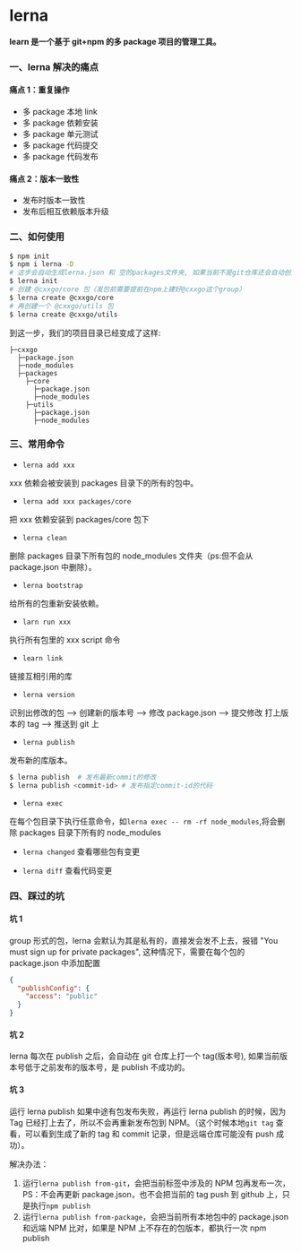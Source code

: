 # lerna

**learn 是一个基于 git+npm 的多 package 项目的管理工具。**

### 一、lerna 解决的痛点

#### 痛点 1：重复操作

- 多 package 本地 link
- 多 package 依赖安装
- 多 package 单元测试
- 多 package 代码提交
- 多 package 代码发布

#### 痛点 2：版本一致性

- 发布时版本一致性
- 发布后相互依赖版本升级

### 二、如何使用

```bash
$ npm init
$ npm i lerna -D
# 这步会自动生成lerna.json 和 空的packages文件夹, 如果当前不是git仓库还会自动创建git仓库
$ lerna init
# 创建 @cxxgo/core 包（发包前需要提前在npm上建好@cxxgo这个group）
$ lerna create @cxxgo/core
# 再创建一个 @cxxgo/utils 包
$ lerna create @cxxgo/utils
```

到这一步，我们的项目目录已经变成了这样:

```
├─cxxgo
  ├─package.json
  ├─node_modules
  ├─packages
    ├─core
      ├─package.json
      ├─node_modules
    ├─utils
      ├─package.json
      ├─node_modules
```

### 三、常用命令

- `lerna add xxx`

xxx 依赖会被安装到 packages 目录下的所有的包中。

- `lerna add xxx packages/core`

把 xxx 依赖安装到 packages/core 包下

- `lerna clean`

删除 packages 目录下所有包的 node_modules 文件夹（ps:但不会从 package.json 中删除）。

- `lerna bootstrap`

给所有的包重新安装依赖。

- `larn run xxx`

执行所有包里的 xxx script 命令

- `learn link`

链接互相引用的库

- `lerna version`

识别出修改的包 --> 创建新的版本号 --> 修改 package.json --> 提交修改 打上版本的 tag --> 推送到 git 上

- `lerna publish`

发布新的库版本。

```bash
$ lerna publish  # 发布最新commit的修改
$ lerna publish <commit-id> # 发布指定commit-id的代码
```

- `lerna exec`

在每个包目录下执行任意命令，如`lerna exec -- rm -rf node_modules`,将会删除 packages 目录下所有的 node_modules

- `lerna changed` 查看哪些包有变更

- `lerna diff` 查看代码变更

### 四、踩过的坑

#### 坑 1

group 形式的包，lerna 会默认为其是私有的，直接发会发不上去，报错 "You must sign up for private packages", 这种情况下，需要在每个包的 package.json 中添加配置

```json
{
  "publishConfig": {
    "access": "public"
  }
}
```

#### 坑 2

lerna 每次在 publish 之后，会自动在 git 仓库上打一个 tag(版本号), 如果当前版本号低于之前发布的版本号，是 publish 不成功的。

#### 坑 3

运行 lerna publish 如果中途有包发布失败，再运行 lerna publish 的时候，因为 Tag 已经打上去了，所以不会再重新发布包到 NPM。（这个时候本地`git tag` 查看，可以看到生成了新的 tag 和 commit 记录，但是远端仓库可能没有 push 成功）。

解决办法：

1. 运行`lerna publish from-git`，会把当前标签中涉及的 NPM 包再发布一次，PS：不会再更新 package.json，也不会把当前的 tag push 到 github 上，只是执行`npm publish`
2. 运行`lerna publish from-package`，会把当前所有本地包中的 package.json 和远端 NPM 比对，如果是 NPM 上不存在的包版本，都执行一次 npm publish

